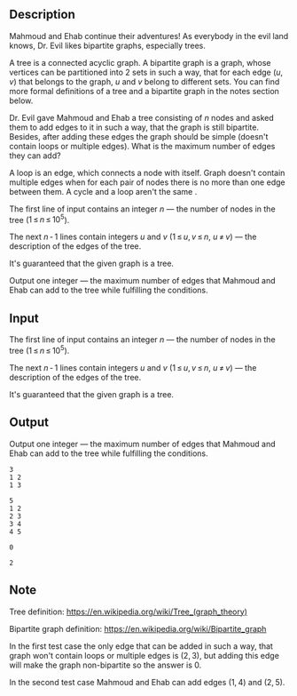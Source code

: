 ## Description

<div><p>Mahmoud and Ehab continue their adventures! As everybody in the evil land knows, Dr. Evil likes bipartite graphs, especially trees.</p><p>A tree is a connected acyclic graph. A bipartite graph is a graph, whose vertices can be partitioned into <span class="tex-span">2</span> sets in such a way, that for each edge <span class="tex-span">(<i>u</i>, <i>v</i>)</span> that belongs to the graph, <span class="tex-span"><i>u</i></span> and <span class="tex-span"><i>v</i></span> belong to different sets. You can find more formal definitions of a tree and a bipartite graph in the notes section below.</p><p>Dr. Evil gave Mahmoud and Ehab a tree consisting of <span class="tex-span"><i>n</i></span> nodes and asked them to add edges to it in such a way, that the graph is still bipartite. Besides, after adding these edges the graph should be simple (doesn't contain loops or multiple edges). What is the maximum number of edges they can add?</p><p>A loop is an edge, which connects a node with itself. Graph doesn't contain multiple edges when for each pair of nodes there is no more than one edge between them. <span class="tex-font-style-bf">A cycle and a loop aren't the same</span> .</p></div><div class="input-specification"><p>The first line of input contains an integer <span class="tex-span"><i>n</i></span>&nbsp;— the number of nodes in the tree (<span class="tex-span">1 ≤ <i>n</i> ≤ 10<sup class="upper-index">5</sup></span>).</p><p>The next <span class="tex-span"><i>n</i> - 1</span> lines contain integers <span class="tex-span"><i>u</i></span> and <span class="tex-span"><i>v</i></span> (<span class="tex-span">1 ≤ <i>u</i>, <i>v</i> ≤ <i>n</i></span>, <span class="tex-span"><i>u</i> ≠ <i>v</i></span>)&nbsp;— the description of the edges of the tree.</p><p>It's guaranteed that the given graph is a tree. </p></div><div class="output-specification"><p>Output one integer&nbsp;— the maximum number of edges that Mahmoud and Ehab can add to the tree while fulfilling the conditions.</p></div>

## Input

<p>The first line of input contains an integer <span class="tex-span"><i>n</i></span>&nbsp;— the number of nodes in the tree (<span class="tex-span">1 ≤ <i>n</i> ≤ 10<sup class="upper-index">5</sup></span>).</p><p>The next <span class="tex-span"><i>n</i> - 1</span> lines contain integers <span class="tex-span"><i>u</i></span> and <span class="tex-span"><i>v</i></span> (<span class="tex-span">1 ≤ <i>u</i>, <i>v</i> ≤ <i>n</i></span>, <span class="tex-span"><i>u</i> ≠ <i>v</i></span>)&nbsp;— the description of the edges of the tree.</p><p>It's guaranteed that the given graph is a tree. </p>

## Output

<p>Output one integer&nbsp;— the maximum number of edges that Mahmoud and Ehab can add to the tree while fulfilling the conditions.</p>





```input1
3
1 2
1 3

```




```input2
5
1 2
2 3
3 4
4 5

```




```output1
0

```




```output2
2

```



## Note

<p>Tree definition: <a href="https://en.wikipedia.org/wiki/Tree_(graph_theory)">https://en.wikipedia.org/wiki/Tree_(graph_theory)</a></p><p>Bipartite graph definition: <a href="https://en.wikipedia.org/wiki/Bipartite_graph">https://en.wikipedia.org/wiki/Bipartite_graph</a></p><p>In the first test case the only edge that can be added in such a way, that graph won't contain loops or multiple edges is <span class="tex-span">(2, 3)</span>, but adding this edge will make the graph non-bipartite so the answer is 0.</p><p>In the second test case Mahmoud and Ehab can add edges <span class="tex-span">(1, 4)</span> and <span class="tex-span">(2, 5)</span>. </p>
